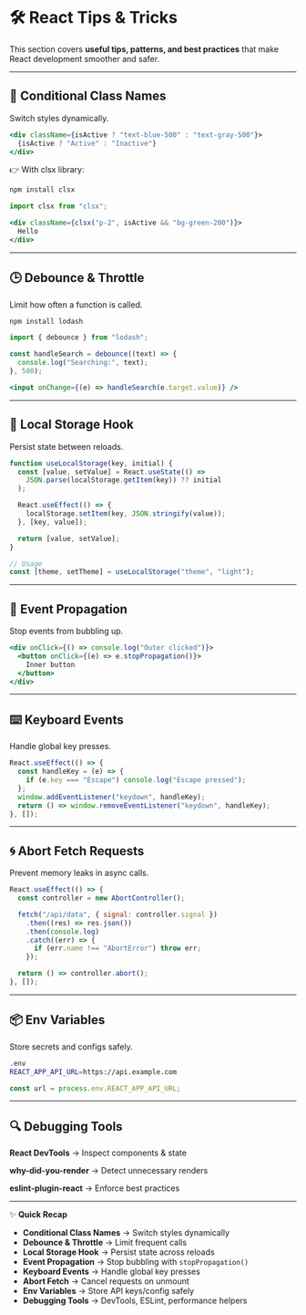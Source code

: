 # 🛠 React Tips & Tricks

This section covers **useful tips, patterns, and best practices** that make React development smoother and safer. 

---

## 🔑 Conditional Class Names

Switch styles dynamically.

```jsx
<div className={isActive ? "text-blue-500" : "text-gray-500"}>
  {isActive ? "Active" : "Inactive"}
</div>
```
👉 With clsx library:

```bash
npm install clsx
```
```jsx
import clsx from "clsx";

<div className={clsx("p-2", isActive && "bg-green-200")}>
  Hello
</div>
```

---

## 🕒 Debounce & Throttle

Limit how often a function is called.

```bash
npm install lodash
```

```jsx
import { debounce } from "lodash";

const handleSearch = debounce((text) => {
  console.log("Searching:", text);
}, 500);

<input onChange={(e) => handleSearch(e.target.value)} />
```

---

## 💾 Local Storage Hook

Persist state between reloads.

```jsx
function useLocalStorage(key, initial) {
  const [value, setValue] = React.useState(() =>
    JSON.parse(localStorage.getItem(key)) ?? initial
  );

  React.useEffect(() => {
    localStorage.setItem(key, JSON.stringify(value));
  }, [key, value]);

  return [value, setValue];
}

// Usage
const [theme, setTheme] = useLocalStorage("theme", "light");
```

---

## 🛑 Event Propagation

Stop events from bubbling up.

```jsx
<div onClick={() => console.log("Outer clicked")}>
  <button onClick={(e) => e.stopPropagation()}>
    Inner button
  </button>
</div>
```

---

## ⌨️ Keyboard Events

Handle global key presses.

```jsx
React.useEffect(() => {
  const handleKey = (e) => {
    if (e.key === "Escape") console.log("Escape pressed");
  };
  window.addEventListener("keydown", handleKey);
  return () => window.removeEventListener("keydown", handleKey);
}, []);
```

---

## 🌀 Abort Fetch Requests

Prevent memory leaks in async calls.

```jsx
React.useEffect(() => {
  const controller = new AbortController();

  fetch("/api/data", { signal: controller.signal })
    .then((res) => res.json())
    .then(console.log)
    .catch((err) => {
      if (err.name !== "AbortError") throw err;
    });

  return () => controller.abort();
}, []);
```

---

## 📦 Env Variables

Store secrets and configs safely.

```bash
.env
REACT_APP_API_URL=https://api.example.com
```

```jsx
const url = process.env.REACT_APP_API_URL;
```

---

## 🔍 Debugging Tools

**React DevTools** → Inspect components & state

**why-did-you-render** → Detect unnecessary renders

**eslint-plugin-react** → Enforce best practices

---

✨ **Quick Recap**

- **Conditional Class Names** → Switch styles dynamically  
- **Debounce & Throttle** → Limit frequent calls  
- **Local Storage Hook** → Persist state across reloads  
- **Event Propagation** → Stop bubbling with `stopPropagation()`  
- **Keyboard Events** → Handle global key presses  
- **Abort Fetch** → Cancel requests on unmount  
- **Env Variables** → Store API keys/config safely  
- **Debugging Tools** → DevTools, ESLint, performance helpers  
